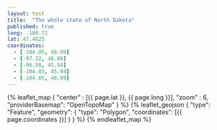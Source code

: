 ```yaml
---
layout: test
title:  "The whole state of North Dakota"
published: true
long: -100.72
lat: 47.4625
coordinates:
  - [-104.05, 48.99]
  - [-97.22, 48.98]
  - [-96.58, 45.94]
  - [-104.03, 45.94]
  - [-104.05, 48.99]
---
```


{% leaflet_map { "center" : [{{ page.lat }}, {{ page.long }}], "zoom" : 6, "providerBasemap": "OpenTopoMap" } %}
    {% leaflet_geojson {
        "type": "Feature",
        "geometry": {
            "type": "Polygon",
            "coordinates": [{{ page.coordinates }}] } } %}
{% endleaflet_map %}